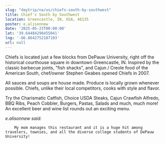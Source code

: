 ```yaml
---
slug: "daytrip/na/us/chiefs-south-by-southwest"
title: Chief's South by Southwest
location: Greencastle, IN, USA, 46135
poster: e.alisonnew
date: '2025-05-23T00:00:00'
lat: '39.64484298455041'
lng: '-86.8642752187103'
url: null
---
```


Chiefs is located just a few blocks from DePauw University, right off the historical courthouse square in downtown Greencastle, IN. Inspired by the classic barbecue joints, "fish shacks", and Cajun / Creole food of the American South, chef/owner Stephen Geabes opened Chiefs in 2007.

All sauces and soups are house made. Produce is locally grown whenever possible. Chiefs, unlike their local competitors, cooks with style and flavor.

Try the Charismatic Catfish, Choice USDA Steaks, Cajun Crawfish Alfredo, BBQ Ribs, Peach Cobbler, Burgers, Pastas, Salads and much, much more! An excellent beer and wine list rounds out an exciting menu.

<em>e.alisonnew said:</em>

        My mom manages this restaurant and it is a huge hit among travelers, townies, and all the diverse college students of DePauw University!
